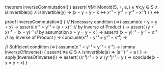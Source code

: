 theorem InverseCommutation() {
  assert(
    ∀M: Monoid(S, ∘, eₛ) ∧
    ∀x,y ∈ S ∧
    isInvertible(x) ∧ isInvertible(y) ⇒
    (x ∘ y = y ∘ x ↔ x⁻¹ ∘ y⁻¹ = y⁻¹ ∘ x⁻¹)
  )
} ↔

proof InverseCommutation() {
  // Necessary condition (⇒)
  assume(x ∘ y = y ∘ x) →
  assert(
    x⁻¹ ∘ y⁻¹ = 
    (y ∘ x)⁻¹   // by Inverse of Product
  ) →
  assert(
    (y ∘ x)⁻¹ = 
    (x ∘ y)⁻¹   // by assumption x ∘ y = y ∘ x
  ) →
  assert(
    (x ∘ y)⁻¹ = 
    y⁻¹ ∘ x⁻¹   // by Inverse of Product
  ) →
  conclude(x⁻¹ ∘ y⁻¹ = y⁻¹ ∘ x⁻¹) →

  // Sufficient condition (⇐)
  assume(x⁻¹ ∘ y⁻¹ = y⁻¹ ∘ x⁻¹) →
  lemma InverseOfInverse() {
    assert(
      ∀a ∈ S ∧ isInvertible(a) ⇒
      (a⁻¹)⁻¹ = a
    )
  } →
  apply(InverseOfInverse()) →
  assert(
    (x⁻¹)⁻¹ = x ∧ (y⁻¹)⁻¹ = y
  ) →
  conclude(x ∘ y = y ∘ x)
}